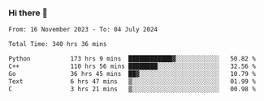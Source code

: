 ### Hi there 👋

<!--
**floyiac/floyiac** is a ✨ _special_ ✨ repository because its `README.md` (this file) appears on your GitHub profile.

Here are some ideas to get you started:

- 🔭 I’m currently working on ...
- 🌱 I’m currently learning ...
- 👯 I’m looking to collaborate on ...
- 🤔 I’m looking for help with ...
- 💬 Ask me about ...
- 📫 How to reach me: ...
- 😄 Pronouns: ...
- ⚡ Fun fact: ...
-->

<!--START_SECTION:waka-->

```txt
From: 16 November 2023 - To: 04 July 2024

Total Time: 340 hrs 36 mins

Python           173 hrs 9 mins  ████████████▓░░░░░░░░░░░░   50.82 %
C++              110 hrs 56 mins ████████░░░░░░░░░░░░░░░░░   32.56 %
Go               36 hrs 45 mins  ██▓░░░░░░░░░░░░░░░░░░░░░░   10.79 %
Text             6 hrs 47 mins   ▒░░░░░░░░░░░░░░░░░░░░░░░░   01.99 %
C                3 hrs 21 mins   ▒░░░░░░░░░░░░░░░░░░░░░░░░   00.98 %
```

<!--END_SECTION:waka-->
